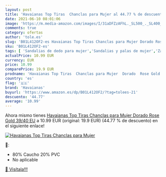 ```yaml
---
layout: post
title: 'Havaianas Top Tiras  Chanclas para Mujer al 44.77 % de descuento'
date: 2021-06-10 08:01:06
image: 'https://m.media-amazon.com/images/I/31aDFZzAFhL._SL500_._SL400_.jpg'
comments: true
category: ofertas
author: 'tole.es'
slug: 'B01L412OF2-es Havaianas Top Tiras Chanclas para Mujer Dorado Rose Gold...'
sku: 'B01L412OF2-es'
tags: [ 'Sandalias de dedo para mujer','Sandalias y palas de mujer','Zapatos','Zapatos para mujer','Zapatos y complementos','chanclas','havaianas', ]
actualPrice: 10.99 EUR
currency: EUR
price: 10.99
comparePrice: 19.9 EUR
prodname: 'Havaianas Top Tiras  Chanclas para Mujer  Dorado  Rose Gold   39/40 EU'
country: 'es'
flag: '🇪🇸'
brand: 'Havaianas'
buyurl: 'https://www.amazon.es/dp/B01L412OF2/?tag=tolees-21'
descuento: '44.77'
average: '10.99'
---
```


Ahora mismo tienes [Havaianas Top Tiras  Chanclas para Mujer  Dorado  Rose Gold   39/40 EU](https://www.amazon.es/dp/B01L412OF2/?tag=tolees-21) a 10.99 EUR (original: 19.9 EUR) (44.77 %  de descuento) en el siguiente enlace!

[![Havaianas Top Tiras  Chanclas para Mujer](https://m.media-amazon.com/images/I/31aDFZzAFhL._SL500_._SL400_.jpg)](https://www.amazon.es/dp/B01L412OF2/?tag=tolees-21)

🔎:

- 80% Caucho 20% PVC
- No aplicable

[🛒 Visítala!!!](https://www.amazon.es/dp/B01L412OF2/?tag=tolees-21)
